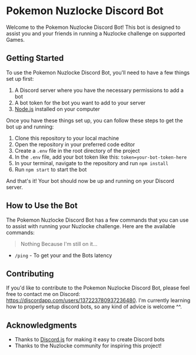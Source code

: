 # Pokemon Nuzlocke Discord Bot

Welcome to the Pokemon Nuzlocke Discord Bot! This bot is designed to assist you and your friends in running a Nuzlocke challenge on supported Games. 

## Getting Started

To use the Pokemon Nuzlocke Discord Bot, you'll need to have a few things set up first:

1. A Discord server where you have the necessary permissions to add a bot
2. A bot token for the bot you want to add to your server
3. [Node.js](https://nodejs.org/) installed on your computer

Once you have these things set up, you can follow these steps to get the bot up and running:

1. Clone this repository to your local machine
2. Open the repository in your preferred code editor
3. Create a `.env` file in the root directory of the project
4. In the `.env` file, add your bot token like this: `token=your-bot-token-here`
5. In your terminal, navigate to the repository and run `npm install`
6. Run `npm start` to start the bot

And that's it! Your bot should now be up and running on your Discord server.

## How to Use the Bot

The Pokemon Nuzlocke Discord Bot has a few commands that you can use to assist with running your Nuzlocke challenge. Here are the available commands:


> Nothing Because I'm still on it...
- `/ping` - To get your and the Bots latency


## Contributing

If you'd like to contribute to the Pokemon Nuzlocke Discord Bot, please feel free to contact me on Discord: https://discordapp.com/users/137223780937236480.
I'm currently learning how to properly setup discord bots, so any kind of advice is welcome ^^.


## Acknowledgments

- Thanks to [Discord.js](https://discord.js.org/) for making it easy to create Discord bots
- Thanks to the Nuzlocke community for inspiring this project!
